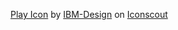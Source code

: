 <a href="https://iconscout.com/icons/play" target="_blank">Play Icon</a> by <a href="https://iconscout.com/contributors/ibm-design">IBM-Design</a> on <a href="https://iconscout.com">Iconscout</a>
